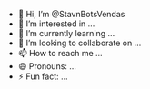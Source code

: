 - 👋 Hi, I’m @StavnBotsVendas
- 👀 I’m interested in ...
- 🌱 I’m currently learning ...
- 💞️ I’m looking to collaborate on ...
- 📫 How to reach me ...
- 😄 Pronouns: ...
- ⚡ Fun fact: ...

<!---
StavnBotsVendas/StavnBotsVendas is a ✨ special ✨ repository because its `README.md` (this file) appears on your GitHub profile.
You can click the Preview link to take a look at your changes.
--->
